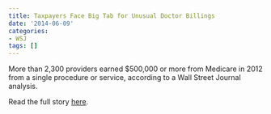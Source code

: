 ```yaml
---
title: Taxpayers Face Big Tab for Unusual Doctor Billings
date: '2014-06-09'
categories:
- WSJ
tags: []
---
```

More than 2,300 providers earned $500,000 or more from Medicare in 2012 from a single procedure or service, according to a Wall Street Journal analysis.

Read the full story [here](http://online.wsj.com/articles/taxpayers-face-big-medicare-tab-for-unusual-doctor-billings-1402364264?tesla=y&mg=reno64-wsj).
